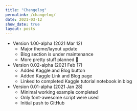 ```yaml
---
title: "Changelog"
permalink: /changelog/
date: 2021-03-12
show_date: true
layout: posts
---
```

* Version 1.00-alpha (2021 Mar 12)
  * Major theme/layout update
  * Blog section is under maintenance
  * More pretty stuff planned :unicorn:
* Version 0.02-alpha (2021 Feb 17)
  * Added Kaggle and Blog button
  * Added Kaggle Link and Blog page
  * Linked to completed Kaggle tutorial notebook in blog
* Version 0.01-alpha (2021 Jan 28)
  * Minimal working example completed
  * Only font-awesome script were used
  * Initial push to GitHub